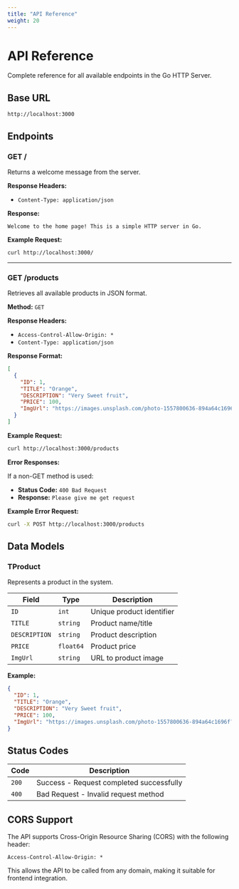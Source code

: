 ```yaml
---
title: "API Reference"
weight: 20
---
```


# API Reference

Complete reference for all available endpoints in the Go HTTP Server.

## Base URL

```
http://localhost:3000
```

## Endpoints

### GET /

Returns a welcome message from the server.

**Response Headers:**
- `Content-Type: application/json`

**Response:**
```
Welcome to the home page! This is a simple HTTP server in Go.
```

**Example Request:**
```bash
curl http://localhost:3000/
```

---

### GET /products

Retrieves all available products in JSON format.

**Method:** `GET`

**Response Headers:**
- `Access-Control-Allow-Origin: *`
- `Content-Type: application/json`

**Response Format:**
```json
[
  {
    "ID": 1,
    "TITLE": "Orange",
    "DESCRIPTION": "Very Sweet fruit",
    "PRICE": 100,
    "ImgUrl": "https://images.unsplash.com/photo-1557800636-894a64c1696f?w=500&auto=format&fit=crop&q=60&ixlib=rb-4.1.0&ixid=M3wxMjA3fDB8MHxzZWFyY2h8Mnx8b3JhbmdlfGVufDB8fDB8fHww"
  }
]
```

**Example Request:**
```bash
curl http://localhost:3000/products
```

**Error Responses:**

If a non-GET method is used:
- **Status Code:** `400 Bad Request`
- **Response:** `Please give me get request`

**Example Error Request:**
```bash
curl -X POST http://localhost:3000/products
```

## Data Models

### TProduct

Represents a product in the system.

| Field | Type | Description |
|-------|------|-------------|
| `ID` | `int` | Unique product identifier |
| `TITLE` | `string` | Product name/title |
| `DESCRIPTION` | `string` | Product description |
| `PRICE` | `float64` | Product price |
| `ImgUrl` | `string` | URL to product image |

**Example:**
```json
{
  "ID": 1,
  "TITLE": "Orange",
  "DESCRIPTION": "Very Sweet fruit", 
  "PRICE": 100,
  "ImgUrl": "https://images.unsplash.com/photo-1557800636-894a64c1696f?w=500&auto=format&fit=crop&q=60&ixlib=rb-4.1.0&ixid=M3wxMjA3fDB8MHxzZWFyY2h8Mnx8b3JhbmdlfGVufDB8fDB8fHww"
}
```

## Status Codes

| Code | Description |
|------|-------------|
| `200` | Success - Request completed successfully |
| `400` | Bad Request - Invalid request method |

## CORS Support

The API supports Cross-Origin Resource Sharing (CORS) with the following header:
```
Access-Control-Allow-Origin: *
```

This allows the API to be called from any domain, making it suitable for frontend integration.